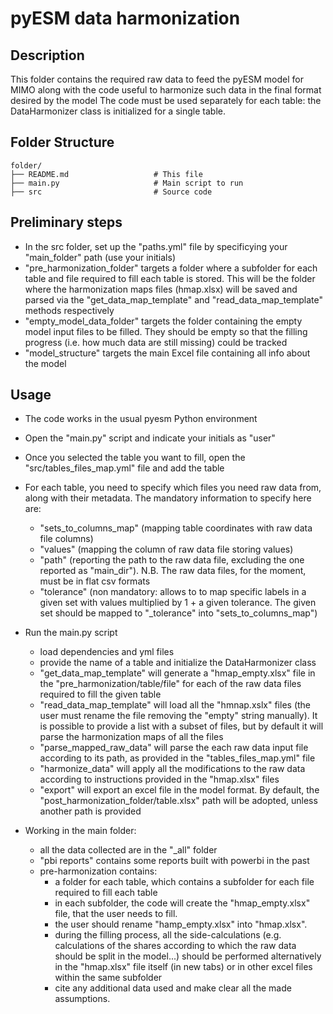 # pyESM data harmonization

## Description
This folder contains the required raw data to feed the pyESM model for MIMO along with the code useful to harmonize such data in the final format desired by the model
The code must be used separately for each table: the DataHarmonizer class is initialized for a single table.

## Folder Structure
```
folder/
├── README.md                   # This file
├── main.py                     # Main script to run
├── src                         # Source code
```

## Preliminary steps
- In the src folder, set up the "paths.yml" file by specificying your "main_folder" path (use your initials)
- "pre_harmonization_folder" targets a folder where a subfolder for each table and file required to fill each table is stored. This will be the folder where the harmonization maps files (hmap.xlsx) will be saved and parsed via the "get_data_map_template" and "read_data_map_template" methods respectively
- "empty_model_data_folder" targets the folder containing the empty model input files to be filled. They should be empty so that the filling progress (i.e. how much data are still missing) could be tracked 
- "model_structure" targets the main Excel file containing all info about the model

## Usage
- The code works in the usual pyesm Python environment
- Open the "main.py" script and indicate your initials as "user"
- Once you selected the table you want to fill, open the "src/tables_files_map.yml" file and add the table
- For each table, you need to specify which files you need raw data from, along with their metadata. The mandatory information to specify here are:
    - "sets_to_columns_map" (mapping table coordinates with raw data file columns)
    - "values" (mapping the column of raw data file storing values)
    - "path" (reporting the path to the raw data file, excluding the one reported as "main_dir"). N.B. The raw data files, for the moment, must be in flat csv formats
    - "tolerance" (non mandatory: allows to to map specific labels in a given set with values multiplied by 1 + a given tolerance. The given set should be mapped to "_tolerance" into "sets_to_columns_map")

- Run the main.py script
    - load dependencies and yml files
    - provide the name of a table and initialize the DataHarmonizer class
    - "get_data_map_template" will generate a "hmap_empty.xlsx" file in the "pre_harmonization/table/file" for each of the raw data files required to fill the given table
    - "read_data_map_template" will load all the "hmnap.xslx" files (the user must rename the file removing the "empty" string manually). It is possible to provide a list with a subset of files, but by default it will parse the harmonization maps of all the files
    - "parse_mapped_raw_data" will parse the each raw data input file according to its path, as provided in the "tables_files_map.yml" file  
    - "harmonize_data" will apply all the modifications to the raw data according to instructions provided in the "hmap.xlsx" files
    - "export" will export an excel file in the model format. By default, the "post_harmonization_folder/table.xlsx" path will be adopted, unless another path is provided

- Working in the main folder:
    - all the data collected are in the "_all" folder
    - "pbi reports" contains some reports built with powerbi in the past
    - pre-harmonization contains:
        - a folder for each table, which contains a subfolder for each file required to fill each table
        - in each subfolder, the code will create the "hmap_empty.xlsx" file, that the user needs to fill.
        - the user should rename "hamp_empty.xlsx" into "hmap.xlsx". 
        - during the filling process, all the side-calculations (e.g. calculations of the shares according to which the raw data should be split in the model...) should be performed alternatively in the "hmap.xlsx" file itself (in new tabs) or in other excel files within the same subfolder
        - cite any additional data used and make clear all the made assumptions.



